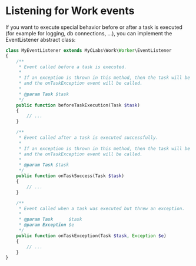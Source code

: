 # Listening for Work events

If you want to execute special behavior before or after a task is executed (for example for logging,
db connections, …), you can implement the EventListener abstract class:

```php
class MyEventListener extends MyCLabs\Work\Worker\EventListener
{
    /**
     * Event called before a task is executed.
     *
     * If an exception is thrown in this method, then the task will be considered as errored
     * and the onTaskException event will be called.
     *
     * @param Task $task
     */
    public function beforeTaskExecution(Task $task)
    {
        // ...
    }

    /**
     * Event called after a task is executed successfully.
     *
     * If an exception is thrown in this method, then the task will be considered as errored
     * and the onTaskException event will be called.
     *
     * @param Task $task
     */
    public function onTaskSuccess(Task $task)
    {
        // ...
    }

    /**
     * Event called when a task was executed but threw an exception.
     *
     * @param Task      $task
     * @param Exception $e
     */
    public function onTaskException(Task $task, Exception $e)
    {
        // ...
    }
}
```
